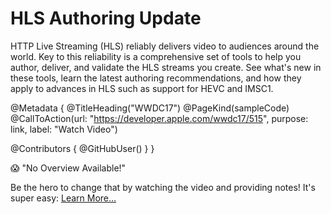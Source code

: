 # HLS Authoring Update

HTTP Live Streaming (HLS) reliably delivers video to audiences around the world. Key to this reliability is a comprehensive set of tools to help you author, deliver, and validate the HLS streams you create. See what's new in these tools, learn the latest authoring recommendations, and how they apply to advances in HLS such as support for HEVC and IMSC1.

@Metadata {
   @TitleHeading("WWDC17")
   @PageKind(sampleCode)
   @CallToAction(url: "https://developer.apple.com/wwdc17/515", purpose: link, label: "Watch Video")

   @Contributors {
      @GitHubUser(<replace this with your GitHub handle>)
   }
}

😱 "No Overview Available!"

Be the hero to change that by watching the video and providing notes! It's super easy:
 [Learn More…](https://wwdcnotes.github.io/WWDCNotes/documentation/wwdcnotes/contributing)
